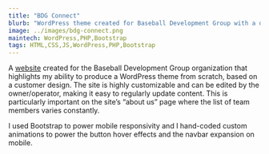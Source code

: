 ```yaml
---
title: "BDG Connect"
blurb: "WordPress theme created for Baseball Development Group with a design focus on maximum customizability for the owner/operator of the website."
image: ../images/bdg-connect.png
maintech: WordPress,PHP,Bootstrap
tags: HTML,CSS,JS,WordPress,PHP,Bootstrap
---
```

A [website](http://bdgconnect.com/) created for the Baseball Development Group organization that highlights my ability to produce a WordPress theme from scratch, based on a customer design. The site is highly customizable and can be edited  by the owner/operator, making it easy to regularly update content. This is particularly important on the site’s “about us” page where the list  of team members varies constantly.

I used Bootstrap to power mobile responsivity and I hand-coded custom animations to power the button hover effects and the navbar expansion on mobile.
